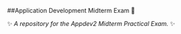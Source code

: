 ##Application Development Midterm Exam 👋

✨ _A repository for the Appdev2 Midterm Practical Exam._ ✨
